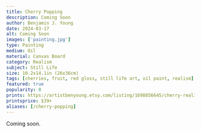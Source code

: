 ```yaml
---
title: Cherry Popping
description: Coming Soon
author: Benjamin J. Young
date: 2024-03-17
alt: Coming Soon
images: ['painting.jpg']
type: Painting
medium: Oil
material: Canvas Board
category: Realism
subject: Still Life
size: 10.2x14.1in (26x36cm)
tags: [cherries, fruit, red gloss, still life art, oil paint, realism]
featured: true
popularity: 0
prints: https://artistbenyoung.etsy.com/listing/1698856645/cherry-realism-oil-painting-still-life
printsprice: $39+
aliases: [/cherry-popping]
---
```


Coming soon.